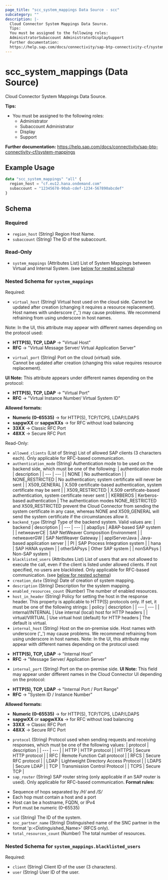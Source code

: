 ```yaml
---
page_title: "scc_system_mappings Data Source - scc"
subcategory: ""
description: |-
  Cloud Connector System Mappings Data Source.
  Tips:
  You must be assigned to the following roles:
  AdministratorSubaccount AdministratorDisplaySupport
  Further documentation:
  https://help.sap.com/docs/connectivity/sap-btp-connectivity-cf/system-mappings
---
```


# scc_system_mappings (Data Source)

Cloud Connector System Mappings Data Source.
				
__Tips:__
* You must be assigned to the following roles:
	* Administrator
	* Subaccount Administrator
	* Display
	* Support

__Further documentation:__
<https://help.sap.com/docs/connectivity/sap-btp-connectivity-cf/system-mappings>

## Example Usage

```terraform
data "scc_system_mappings" "all" {
  region_host = "cf.eu12.hana.ondemand.com"
  subaccount = "12345678-90ab-cdef-1234-567890abcdef"
}
```

<!-- schema generated by tfplugindocs -->
## Schema

### Required

- `region_host` (String) Region Host Name.
- `subaccount` (String) The ID of the subaccount.

### Read-Only

- `system_mappings` (Attributes List) List of System Mappings between Virtual and Internal System. (see [below for nested schema](#nestedatt--system_mappings))

<a id="nestedatt--system_mappings"></a>
### Nested Schema for `system_mappings`

Required:

- `virtual_host` (String) Virtual host used on the cloud side.
				Cannot be updated after creation (changing it requires a resource replacement).
				Host names with underscore ('_') may cause problems. We recommend refraining from using underscore in host names.
				
Note: In the UI, this attribute may appear with different names depending on the protocol used:
* **HTTP(S), TCP, LDAP** → "Virtual Host"
* **RFC** → "Virtual Message Server/ Virtual Application Server"
- `virtual_port` (String) Port on the cloud (virtual) side.  
Cannot be updated after creation (changing this value requires resource replacement).

__UI Note:__ This attribute appears under different names depending on the protocol:
* **HTTP(S), TCP, LDAP** → "Virtual Port"
* **RFC** → "Virtual Instance Number/ Virtual System ID"

__Allowed formats:__
* **Numeric (0–65535)** → for HTTP(S), TCP/TCPS, LDAP/LDAPS
* **sapgwXX** or **sapgwXXs** → for RFC without load balancing
* **33XX** → Classic RFC Port
* **48XX** → Secure RFC Port

Read-Only:

- `allowed_clients` (List of String) List of allowed SAP clients (3 characters each). Only applicable for RFC-based communication.
- `authentication_mode` (String) Authentication mode to be used on the backend side, which must be one of the following:
  | authentication mode | description | 
  | --- | --- | 
  | NONE | No authentication | 
  | NONE_RESTRICTED | No authentication; system certificate will never be sent | 
  | X509_GENERAL | X.509 certificate-based authentication, system certificate may be sent | 
  | X509_RESTRICTED | X.509 certificate-based authentication, system certificate never sent | 
  | KERBEROS | Kerberos-based authentication | The authentication modes NONE_RESTRICTED and X509_RESTRICTED prevent the Cloud Connector from sending the system certificate in any case, whereas NONE and X509_GENERAL will send the system certificate if the circumstances allow it.
- `backend_type` (String) Type of the backend system. Valid values are:
  | backend | description | 
  | --- | --- | 
  | abapSys | ABAP-based SAP system | 
  | netweaverCE | SAP NetWeaver Composition Environment | 
  | netweaverGW | SAP NetWeaver Gateway | 
  | applServerJava | Java-based application server | 
  | PI | SAP Process Integration system | 
  | hana | SAP HANA system | 
  | otherSAPsys | Other SAP system | 
  | nonSAPsys | Non-SAP system |
- `blacklisted_users` (Attributes List) List of users that are not allowed to execute the call, even if the client is listed under allowed clients. If not specified, no users are blacklisted. Only applicable for RFC-based communication. (see [below for nested schema](#nestedatt--system_mappings--blacklisted_users))
- `creation_date` (String) Date of creation of system mapping.
- `description` (String) Description for the system mapping.
- `enabled_resources_count` (Number) The number of enabled resources.
- `host_in_header` (String) Policy for setting the host in the response header. This property is applicable to HTTP(S) protocols only. If set, it must be one of the following strings:
  | policy | description | 
  | --- | --- | 
  | internal/INTERNAL | Use internal (local) host for HTTP headers | 
  | virtual/VIRTUAL | Use virtual host (default) for HTTP headers | The default is virtual.
- `internal_host` (String) Host on the on-premise side.
				Host names with underscore ('_') may cause problems. We recommend refraining from using underscore in host names.
Note: In the UI, this attribute may appear with different names depending on the protocol used:
* **HTTP(S), TCP, LDAP** → "Internal Host"
* **RFC** → "Message Server/ Application Server"
- `internal_port` (String) Port on the on-premise side.
__UI Note:__ This field may appear under different names in the Cloud Connector UI depending on the protocol:
* **HTTP(S), TCP, LDAP** → "Internal Port / Port Range"
* **RFC** → "System ID / Instance Number"
				
				
__Allowed formats:__
* **Numeric (0–65535)** → for HTTP(S), TCP/TCPS, LDAP/LDAPS
* **sapgwXX** or **sapgwXXs** → for RFC without load balancing
* **33XX** → Classic RFC Port
* **48XX** → Secure RFC Port
- `protocol` (String) Protocol used when sending requests and receiving responses, which must be one of the following values:
  | protocol | description | 
  | --- | --- | 
  | HTTP | HTTP protocol | 
  | HTTPS | Secure HTTP protocol | 
  | RFC | Remote Function Call protocol | 
  | RFCS | Secure RFC protocol | 
  | LDAP | Lightweight Directory Access Protocol | 
  | LDAPS | Secure LDAP | 
  | TCP | Transmission Control Protocol | 
  | TCPS | Secure TCP |
- `sap_router` (String) SAP router string (only applicable if an SAP router is used). Only applicable for RFC-based communication.
__Format rules:__
* Sequence of hops separated by */H/* and */S/*
* Each hop must contain a host and a port
* Host can be a hostname, FQDN, or IPv4
* Port must be numeric (0–65535)
- `sid` (String) The ID of the system.
- `snc_partner_name` (String) Distinguished name of the SNC partner in the format 'p:<Distinguished_Name>' (RFCS only).
- `total_resources_count` (Number) The total number of resources.

<a id="nestedatt--system_mappings--blacklisted_users"></a>
### Nested Schema for `system_mappings.blacklisted_users`

Required:

- `client` (String) Client ID of the user (3 characters).
- `user` (String) User ID of the user.
